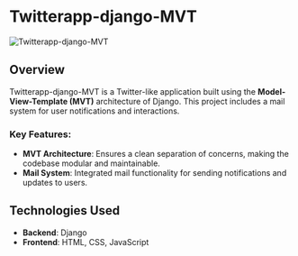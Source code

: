# Twitterapp-django-MVT

![Twitterapp-django-MVT](https://github.com/Lordd1s/twitterapp-django-MVT/assets/101506957/156f5e70-5c73-45b2-98d8-d1c36dc5077a)

## Overview

Twitterapp-django-MVT is a Twitter-like application built using the **Model-View-Template (MVT)** architecture of Django. This project includes a mail system for user notifications and interactions.

### Key Features:
- **MVT Architecture**: Ensures a clean separation of concerns, making the codebase modular and maintainable.
- **Mail System**: Integrated mail functionality for sending notifications and updates to users.

## Technologies Used
- **Backend**: Django
- **Frontend**: HTML, CSS, JavaScript
